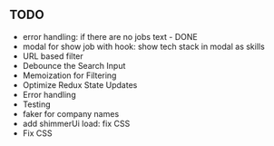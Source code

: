 ## TODO

- error handling: if there are no jobs text - DONE
- modal for show job with hook: show tech stack in modal as skills
- URL based filter
- Debounce the Search Input
- Memoization for Filtering
- Optimize Redux State Updates
- Error handling
- Testing
- faker for company names
- add shimmerUi load: fix CSS
- Fix CSS
